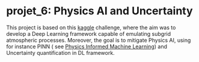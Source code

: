 # projet_6: **Physics AI and Uncertainty**
This project is based on this [kaggle](https://www.kaggle.com/competitions/leap-atmospheric-physics-ai-climsim/overview) challenge, where the aim was to develop a Deep Learning framework capable of emulating subgrid atmospheric processes. Moreover, the goal is to mitigate Physics AI, using for instance PINN ( see [Physics Informed Machine Learning](https://www.nature.com/articles/s42254-021-00314-5)) and Uncertainty quantification in DL framework.
